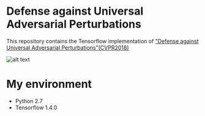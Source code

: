# Defense against Universal Adversarial Perturbations
This repository contains the Tensorflow implementation of ["Defense against Universal Adversarial Perturbations"(CVPR2018)](https://arxiv.org/abs/1711.05929)

![alt text](https://github.com/liujianee/Pertrubation_Rectifying_Network/blob/master/assets/Teaser.png "Teaser")


# My environment
- Python 2.7
- Tensorflow 1.4.0

